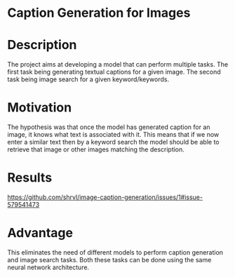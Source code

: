 
# Caption Generation for Images

# Description
The project aims at developing a model that can perform multiple tasks. The first task being generating textual captions for a given image. The second task being image search for a given keyword/keywords.

# Motivation
The hypothesis was that once the model has generated caption for an image, it knows what text is associated with it. This means that if we now enter a similar text then by a keyword search the model should be able to retrieve that image or other images matching the description.

# Results

https://github.com/shrvl/image-caption-generation/issues/1#issue-579541473

# Advantage
This eliminates the need of different models to perform caption generation and image search tasks. Both these tasks can be done using the same neural network architecture.
